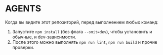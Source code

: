 # AGENTS

Когда вы видите этот репозиторий, перед выполнением любых команд:
1. Запустите `npm install` (без флага `--omit=dev`), чтобы установить и обычные, и dev-зависимости.
2. После этого можно выполнять `npm run lint`, `npm run build` и прочие проверки.
